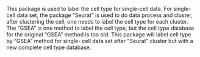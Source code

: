 This package is used to label the cell type for single-cell data. For single-cell data set, the package “Seurat” is used to do data process and cluster, after clustering the cell, one needs to label the cell type for each cluster. The “GSEA” is one method to label the cell type, but the cell type database for the original “GSEA” method is too old. This package will label cell type by “GSEA” method for single- cell data set after “Seurat” cluster but with a new complete cell type database.

